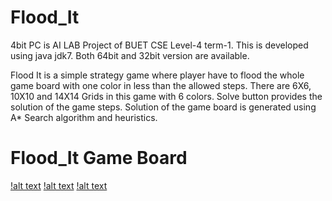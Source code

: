 # Flood_It

4bit PC is AI LAB Project of BUET CSE Level-4 term-1.
This is developed using java jdk7. Both 64bit and 32bit version are available.

Flood It is a simple strategy game where player have to flood the whole game board with one color in less than the allowed steps.
There are 6X6, 10X10 and 14X14 Grids in this game with 6 colors. 
Solve button provides the solution of the game steps.
Solution of the game board is generated using A* Search algorithm and heuristics. 

# Flood_It Game Board

[!alt text](https://github.com/AhsanAli-buet/Flood_It/blob/main/Screenshots/game_board_1.PNG?raw=true)
[!alt text](https://github.com/AhsanAli-buet/Flood_It/blob/main/Screenshots/game_board_2.PNG?raw=true)
[!alt text](https://github.com/AhsanAli-buet/Flood_It/blob/main/Screenshots/game_board_3.PNG?raw=true)

